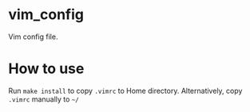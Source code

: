 # vim_config
Vim config file.

# How to use
Run `make install` to copy `.vimrc` to Home directory.
Alternatively, copy `.vimrc` manually to `~/`
